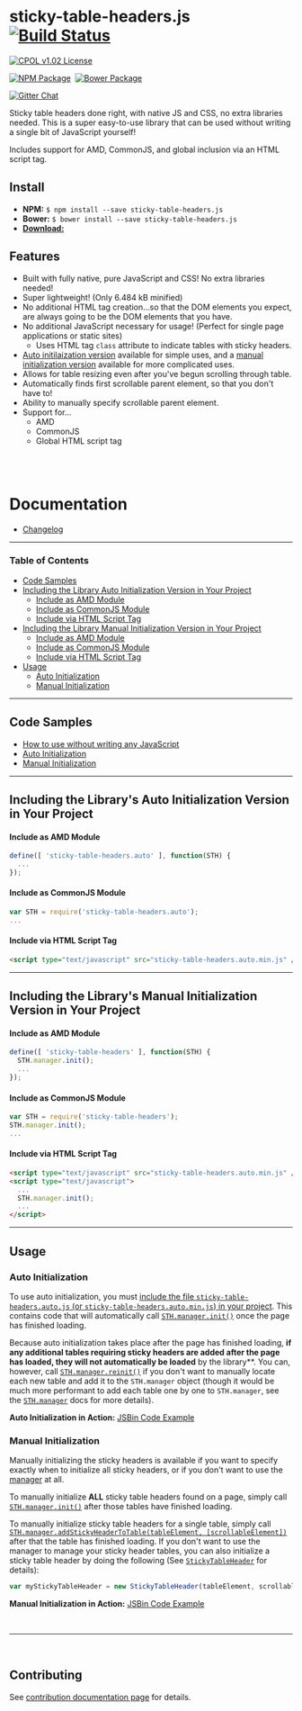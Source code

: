 sticky-table-headers.js [![Build Status](https://img.shields.io/travis/bsara/sticky-table-headers.js.svg)](https://travis-ci.org/bsara/sticky-table-headers.js?style=flat-square)
=================================================

[![CPOL v1.02 License](https://img.shields.io/badge/license-CPOL--1.02-blue.svg?style=flat-square)](https://github.com/bsara/sticky-table-headers.js/blob/master/LICENSE.md)

[![NPM Package](https://img.shields.io/npm/v/sticky-table-headers.js.svg?style=flat-square)](https://www.npmjs.com/package/sticky-table-headers.js)&nbsp;
[![Bower Package](https://img.shields.io/bower/v/sticky-table-headers.js.svg?style=flat-square)](http://bower.io/search/?q=sticky-table-headers.js)

[![Gitter Chat](https://badges.gitter.im/JOIN%20CHAT.svg)](https://gitter.im/bsara/sticky-table-headers.js)


Sticky table headers done right, with native JS and CSS, no extra libraries needed. This is a super easy-to-use library that can be used without writing a single bit of JavaScript yourself!

Includes support for AMD, CommonJS, and global inclusion via an HTML script tag.



## Install

- **NPM:** `$ npm install --save sticky-table-headers.js`
- **Bower:** `$ bower install --save sticky-table-headers.js`
- [**Download:**](https://github.com/bsara/sticky-table-headers.js/releases)


## Features

- Built with fully native, pure JavaScript and CSS! No extra libraries needed!
- Super lightweight! (Only 6.484 kB minified)
- No additional HTML tag creation...so that the DOM elements you expect, are always going to be the DOM elements that you have.
- No additional JavaScript necessary for usage! (Perfect for single page applications or static sites)
    - Uses HTML tag `class` attribute to indicate tables with sticky headers.
- [Auto initilaization version][auto-init-example] available for simple uses, and a [manual initialization version][manual-init-example] available for more complicated uses.
- Allows for table resizing even after you've begun scrolling through table.
- Automatically finds first scrollable parent element, so that you don't have to!
- Ability to manually specify scrollable parent element.
- Support for...
    - AMD
    - CommonJS
    - Global HTML script tag


<br/>
<br/>


# Documentation

- [Changelog](https://github.com/bsara/sticky-table-headers.js/blob/master/CHANGELOG.md)


---


### Table of Contents

- [Code Samples](#code-samples)
- [Including the Library Auto Initialization Version in Your Project](#including-the-library-auto-initialization-version-in-your-project)
    - [Include as AMD Module](#include-as-amd-module)
    - [Include as CommonJS Module](#include-as-commonjs-module)
    - [Include via HTML Script Tag](#include-via-html-script-tag)
- [Including the Library Manual Initialization Version in Your Project](#including-the-library-manual-initialization-version-in-your-project)
    - [Include as AMD Module](#include-as-amd-module)
    - [Include as CommonJS Module](#include-as-commonjs-module)
    - [Include via HTML Script Tag](#include-via-html-script-tag)
- [Usage](#usage)
    - [Auto Initialization](#auto-initialization)
    - [Manual Initialization](#manual-initialization)



---


## Code Samples

- [How to use without writing any JavaScript][auto-init-example]
- [Auto Initialization][auto-init-example]
- [Manual Initialization][manual-init-example]


---


## Including the Library's Auto Initialization Version in Your Project

#### Include as AMD Module

```javascript
define([ 'sticky-table-headers.auto' ], function(STH) {
  ...
});
```


#### Include as CommonJS Module

```javascript
var STH = require('sticky-table-headers.auto');
...
```


#### Include via HTML Script Tag

```html
<script type="text/javascript" src="sticky-table-headers.auto.min.js" />
```


---


## Including the Library's Manual Initialization Version in Your Project

#### Include as AMD Module

```javascript
define([ 'sticky-table-headers' ], function(STH) {
  STH.manager.init();
  ...
});
```


#### Include as CommonJS Module

```javascript
var STH = require('sticky-table-headers');
STH.manager.init();
...
```


#### Include via HTML Script Tag

```html
<script type="text/javascript" src="sticky-table-headers.auto.min.js" />
<script type="text/javascript">
  ...
  STH.manager.init();
  ...
</script>
```


---



## Usage

### Auto Initialization

To use auto initialization, you must [include the file `sticky-table-headers.auto.js`
(or `sticky-table-headers.auto.min.js`) in your project](#including-the-library-auto-initialization-version-in-your-project).
This contains code that will automatically call [`STH.manager.init()`][sth-manager-init] once the
page has finished loading.

Because auto initialization takes place after the page has finished loading, **if any
additional tables requiring sticky headers are added after the page has loaded, they
will not automatically be loaded** by the library**. You can, however, call
[`STH.manager.reinit()`][sth-manager-reinit] if you don't want to manually locate each new table and add
it to the `STH.manager` object (though it would be much more performant to add each
table one by one to `STH.manager`, see the [`STH.manager`][sth-manager] docs for more details).

**Auto Initialization in Action:** [JSBin Code Example][auto-init-example]


### Manual Initialization

Manually initializing the sticky headers is available if you want to specify exactly
when to initialize all sticky headers, or if you don't want to use the [manager][global-manager] at
all.

To manually initialize **ALL** sticky table headers found on a page, simply call
[`STH.manager.init()`][sth-manager-init] after those tables have finished loading.

To manually initialize sticky table headers for a single table, simply call
[`STH.manager.addStickyHeaderToTable(tableElement, [scrollableElement])`][sth-manager-add]
after that the table has finished loading. If you don't want to use the manager to manage
your sticky header tables, you can also initialize a sticky table header by doing the
following (See [`StickyTableHeader`][sth] for details):

```javascript
var myStickyTableHeader = new StickyTableHeader(tableElement, scrollableElement)
```

**Manual Initialization in Action:** [JSBin Code Example][manual-init-example]



<br/>

---

<br/>



## Contributing

See [contribution documentation page](https://github.com/bsara/sticky-table-headers.js/blob/master/CONTRIBUTING.md) for details.




[auto-init-example]:   http://jsbin.com/lizoyaw/edit?html,output   "Auto Init Example (JSBin)"
[manual-init-example]: http://jsbin.com/fuxuro/edit?html,js,output "Manual Init Example (JSBin)"

[global-manager]: http://bsara.github.io/sticky-table-headers.js/docs#global-manager "Global Sticky Table Headers Manager"

[sth]: http://bsara.github.io/sticky-table-headers.js/docs#sth "StickyTableHeader Object Definition"

[sth-manager]:        http://bsara.github.io/sticky-table-headers.js/docs#sth-manager        "StickyTableHeaderManager Object Definition"
[sth-manager-init]:   http://bsara.github.io/sticky-table-headers.js/docs#sth-manager-init   "StickyTableHeaderManager.prototype.init"
[sth-manager-reinit]: http://bsara.github.io/sticky-table-headers.js/docs#sth-manager-reinit "StickyTableHeaderManager.prototype.reinit"
[sth-manager-add]:    http://bsara.github.io/sticky-table-headers.js/docs#sth-manager-add    "StickyTableHeaderManager.prototype.addStickyHeaderToTable"
